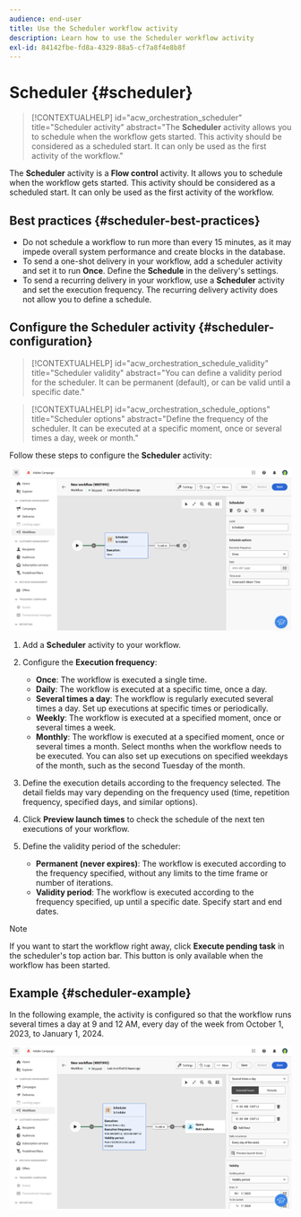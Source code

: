 ```yaml
---
audience: end-user
title: Use the Scheduler workflow activity
description: Learn how to use the Scheduler workflow activity
exl-id: 84142fbe-fd8a-4329-88a5-cf7a8f4e8b8f
---
```

# Scheduler {#scheduler}

>[!CONTEXTUALHELP]
>id="acw_orchestration_scheduler"
>title="Scheduler activity"
>abstract="The **Scheduler** activity allows you to schedule when the workflow gets started. This activity should be considered as a scheduled start. It can only be used as the first activity of the workflow."

The **Scheduler** activity is a **Flow control** activity. It allows you to schedule when the workflow gets started. This activity should be considered as a scheduled start. It can only be used as the first activity of the workflow.

## Best practices {#scheduler-best-practices}

* Do not schedule a workflow to run more than every 15 minutes, as it may impede overall system performance and create blocks in the database.  
* To send a one-shot delivery in your workflow, add a scheduler activity and set it to run **Once**. Define the **Schedule** in the delivery's settings.  
* To send a recurring delivery in your workflow, use a **Scheduler** activity and set the execution frequency. The recurring delivery activity does not allow you to define a schedule.

## Configure the Scheduler activity {#scheduler-configuration}

>[!CONTEXTUALHELP]
>id="acw_orchestration_schedule_validity"
>title="Scheduler validity"
>abstract="You can define a validity period for the scheduler. It can be permanent (default), or can be valid until a specific date."

>[!CONTEXTUALHELP]
>id="acw_orchestration_schedule_options"
>title="Scheduler options"
>abstract="Define the frequency of the scheduler. It can be executed at a specific moment, once or several times a day, week or month."

Follow these steps to configure the **Scheduler** activity:

![Scheduler activity configuration interface](../assets/workflow-scheduler.png)

1. Add a **Scheduler** activity to your workflow.  

1. Configure the **Execution frequency**:  

   * **Once**: The workflow is executed a single time.  
   * **Daily**: The workflow is executed at a specific time, once a day.  
   * **Several times a day**: The workflow is regularly executed several times a day. Set up executions at specific times or periodically.  
   * **Weekly**: The workflow is executed at a specified moment, once or several times a week.  
   * **Monthly**: The workflow is executed at a specified moment, once or several times a month. Select months when the workflow needs to be executed. You can also set up executions on specified weekdays of the month, such as the second Tuesday of the month.  

1. Define the execution details according to the frequency selected. The detail fields may vary depending on the frequency used (time, repetition frequency, specified days, and similar options).  

1. Click **Preview launch times** to check the schedule of the next ten executions of your workflow.  

1. Define the validity period of the scheduler:  

   * **Permanent (never expires)**: The workflow is executed according to the frequency specified, without any limits to the time frame or number of iterations.  
   * **Validity period**: The workflow is executed according to the frequency specified, up until a specific date. Specify start and end dates.  

>[!NOTE]
>If you want to start the workflow right away, click **Execute pending task** in the scheduler's top action bar. This button is only available when the workflow has been started.

## Example {#scheduler-example}

In the following example, the activity is configured so that the workflow runs several times a day at 9 and 12 AM, every day of the week from October 1, 2023, to January 1, 2024.

![Scheduler activity example configuration](../assets/workflow-scheduler2.png)
